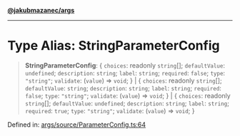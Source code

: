 [**@jakubmazanec/args**](../README.md)

---

# Type Alias: StringParameterConfig

> **StringParameterConfig**: \{ `choices`: readonly `string`[]; `defaultValue`: `undefined`;
> `description`: `string`; `label`: `string`; `required`: `false`; `type`: `"string"`; `validate`:
> (`value`) => `void`; \} \| \{ `choices`: readonly `string`[]; `defaultValue`: `string`;
> `description`: `string`; `label`: `string`; `required`: `false`; `type`: `"string"`; `validate`:
> (`value`) => `void`; \} \| \{ `choices`: readonly `string`[]; `defaultValue`: `undefined`;
> `description`: `string`; `label`: `string`; `required`: `true`; `type`: `"string"`; `validate`:
> (`value`) => `void`; \}

Defined in:
[args/source/ParameterConfig.ts:64](https://github.com/jakubmazanec/tools/blob/412167e80a7675933e43d5220a19d05130301e2d/packages/args/source/ParameterConfig.ts#L64)
